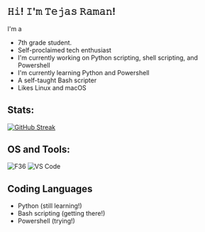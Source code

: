 
## 𝙷𝚒! 𝙸'𝚖 𝚃𝚎𝚓𝚊𝚜 𝚁𝚊𝚖𝚊𝚗!

I'm a 
- 7th grade student.
- Self-proclaimed tech enthusiast
- I'm currently working on Python scripting, shell scripting, and Powershell
- I'm currently learning Python and Powershell
- A self-taught Bash scripter
- Likes Linux and macOS

## Stats:
[![GitHub Streak](https://streak-stats.demolab.com?user=tejasraman&theme=gruvbox_duo&hide_border=true)](https://git.io/streak-stats)

## OS and Tools:
![F36](https://img.shields.io/badge/OS-Fedora%20KDE%2036-orange)
![VS Code](https://img.shields.io/badge/IDE-VSCode-%23007ACC?style=flat-square&logo=Visual-studio-code)

## Coding Languages
- Python (still learning!)
- Bash scripting (getting there!)
- Powershell (trying!)

